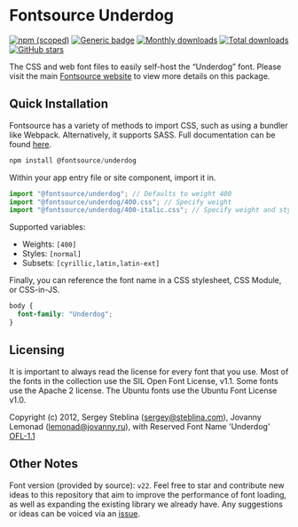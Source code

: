 # Fontsource Underdog

[![npm (scoped)](https://img.shields.io/npm/v/@fontsource/underdog?color=brightgreen)](https://www.npmjs.com/package/@fontsource/underdog) [![Generic badge](https://img.shields.io/badge/fontsource-passing-brightgreen)](https://github.com/fontsource/fontsource) [![Monthly downloads](https://badgen.net/npm/dm/@fontsource/underdog)](https://github.com/fontsource/fontsource) [![Total downloads](https://badgen.net/npm/dt/@fontsource/underdog)](https://github.com/fontsource/fontsource) [![GitHub stars](https://img.shields.io/github/stars/fontsource/fontsource.svg?style=social&label=Star)](https://github.com/fontsource/fontsource/stargazers)

The CSS and web font files to easily self-host the “Underdog” font. Please visit the main [Fontsource website](https://fontsource.org/fonts/underdog) to view more details on this package.

## Quick Installation

Fontsource has a variety of methods to import CSS, such as using a bundler like Webpack. Alternatively, it supports SASS. Full documentation can be found [here](https://fontsource.org/docs/getting-started/introduction).

```javascript
npm install @fontsource/underdog
```

Within your app entry file or site component, import it in.

```javascript
import "@fontsource/underdog"; // Defaults to weight 400
import "@fontsource/underdog/400.css"; // Specify weight
import "@fontsource/underdog/400-italic.css"; // Specify weight and style

```

Supported variables:
- Weights: `[400]`
- Styles: `[normal]`
- Subsets: `[cyrillic,latin,latin-ext]`

Finally, you can reference the font name in a CSS stylesheet, CSS Module, or CSS-in-JS.

```css
body {
  font-family: "Underdog";
}
```

## Licensing
It is important to always read the license for every font that you use.
Most of the fonts in the collection use the SIL Open Font License, v1.1. Some fonts use the Apache 2 license. The Ubuntu fonts use the Ubuntu Font License v1.0.

Copyright (c) 2012, Sergey Steblina (sergey@steblina.com), Jovanny Lemonad (lemonad@jovanny.ru), with Reserved Font Name 'Underdog'
[OFL-1.1](http://scripts.sil.org/OFL)

## Other Notes
Font version (provided by source): `v22`.
Feel free to star and contribute new ideas to this repository that aim to improve the performance of font loading, as well as expanding the existing library we already have. Any suggestions or ideas can be voiced via an [issue](https://github.com/fontsource/fontsource/issues).